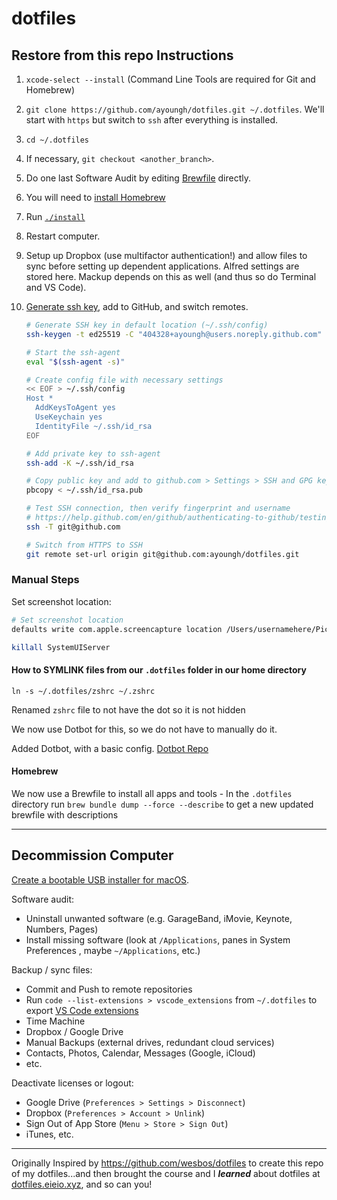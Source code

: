 # dotfiles

## Restore from this repo Instructions

1. `xcode-select --install` (Command Line Tools are required for Git and Homebrew)
2. `git clone https://github.com/ayoungh/dotfiles.git ~/.dotfiles`. We'll start with `https` but switch to `ssh` after everything is installed.
3. `cd ~/.dotfiles`
4. If necessary, `git checkout <another_branch>`.
5. Do one last Software Audit by editing [Brewfile](Brewfile) directly.
6. You will need to [install Homebrew](https://brew.sh/)
7. Run [`./install`](install)
8. Restart computer.
9. Setup up Dropbox (use multifactor authentication!) and allow files to sync before setting up dependent applications. Alfred settings are stored here. Mackup depends on this as well (and thus so do Terminal and VS Code).
10. [Generate ssh key](https://help.github.com/en/github/authenticating-to-github/connecting-to-github-with-ssh), add to GitHub, and switch remotes.

    ```zsh
    # Generate SSH key in default location (~/.ssh/config)
    ssh-keygen -t ed25519 -C "404328+ayoungh@users.noreply.github.com"

    # Start the ssh-agent
    eval "$(ssh-agent -s)"

    # Create config file with necessary settings
    << EOF > ~/.ssh/config
    Host *
      AddKeysToAgent yes
      UseKeychain yes
      IdentityFile ~/.ssh/id_rsa
    EOF

    # Add private key to ssh-agent 
    ssh-add -K ~/.ssh/id_rsa

    # Copy public key and add to github.com > Settings > SSH and GPG keys
    pbcopy < ~/.ssh/id_rsa.pub

    # Test SSH connection, then verify fingerprint and username
    # https://help.github.com/en/github/authenticating-to-github/testing-your-ssh-connection
    ssh -T git@github.com

    # Switch from HTTPS to SSH
    git remote set-url origin git@github.com:ayoungh/dotfiles.git
    ```


### Manual Steps

Set screenshot location:

```zsh
# Set screenshot location
defaults write com.apple.screencapture location /Users/usernamehere/Pictures/Screenshots

killall SystemUIServer
```


#### How to SYMLINK files from our `.dotfiles` folder in our home directory

`ln -s ~/.dotfiles/zshrc ~/.zshrc`

Renamed `zshrc` file to not have the dot so it is not hidden

We now use Dotbot for this, so we do not have to manually do it. 

Added Dotbot, with a basic config.
[Dotbot Repo](https://github.com/anishathalye/dotbot)


#### Homebrew 

We now use a Brewfile to install all apps and tools - In the `.dotfiles` directory run `brew bundle dump --force --describe` to get a new updated brewfile with descriptions




---


## Decommission Computer

[Create a bootable USB installer for macOS](https://support.apple.com/en-us/HT201372).

Software audit:
- Uninstall unwanted software (e.g. GarageBand, iMovie, Keynote, Numbers, Pages)
- Install missing software (look at `/Applications`, panes in System Preferences , maybe `~/Applications`, etc.)

Backup / sync files:
- Commit and Push to remote repositories
- Run `code --list-extensions > vscode_extensions` from `~/.dotfiles` to export [VS Code extensions](vscode_extensions)
- Time Machine
- Dropbox / Google Drive
- Manual Backups (external drives, redundant cloud services)
- Contacts, Photos, Calendar, Messages (Google, iCloud)
- etc.

Deactivate licenses or logout:
- Google Drive (`Preferences > Settings > Disconnect`)
- Dropbox (`Preferences > Account > Unlink`)
- Sign Out of App Store (`Menu > Store > Sign Out`)
- iTunes, etc.





---

Originally Inspired by https://github.com/wesbos/dotfiles to create this repo of my dotfiles...and then brought the course and I ***learned*** about dotfiles at [dotfiles.eieio.xyz](http://dotfiles.eieio.xyz), and so can you!
